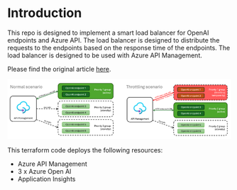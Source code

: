 # Introduction

This repo is designed to implement a smart load balancer for OpenAI endpoints and Azure API. The load balancer is designed to distribute the requests to the endpoints based on the response time of the endpoints. The load balancer is designed to be used with Azure API Management.

Please find the original article [here](https://techcommunity.microsoft.com/t5/fasttrack-for-azure/smart-load-balancing-for-openai-endpoints-and-azure-api/ba-p/3991616).

![Diagram](./images/diagram.png)

This terraform code deploys the following resources:

- Azure API Management
- 3 x Azure Open AI
- Application Insights
